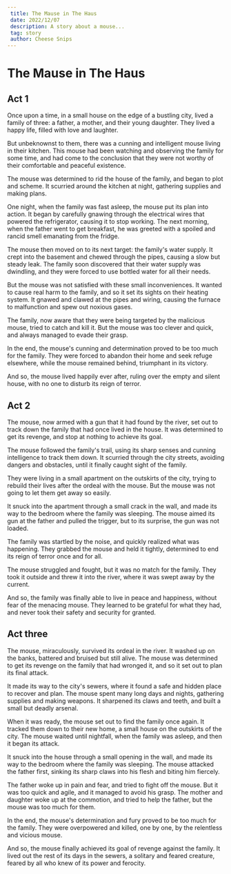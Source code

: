 ```yaml
---
 title: The Mause in The Haus
 date: 2022/12/07
 description: A story about a mouse...
 tag: story
 author: Cheese Snips
---
```


# The Mause in The Haus

## Act 1

Once upon a time, in a small house on the edge of a bustling city, lived a family of three: a father, a mother, and their young daughter. They lived a happy life, filled with love and laughter.

But unbeknownst to them, there was a cunning and intelligent mouse living in their kitchen. This mouse had been watching and observing the family for some time, and had come to the conclusion that they were not worthy of their comfortable and peaceful existence.

The mouse was determined to rid the house of the family, and began to plot and scheme. It scurried around the kitchen at night, gathering supplies and making plans.

One night, when the family was fast asleep, the mouse put its plan into action. It began by carefully gnawing through the electrical wires that powered the refrigerator, causing it to stop working. The next morning, when the father went to get breakfast, he was greeted with a spoiled and rancid smell emanating from the fridge.

The mouse then moved on to its next target: the family's water supply. It crept into the basement and chewed through the pipes, causing a slow but steady leak. The family soon discovered that their water supply was dwindling, and they were forced to use bottled water for all their needs.

But the mouse was not satisfied with these small inconveniences. It wanted to cause real harm to the family, and so it set its sights on their heating system. It gnawed and clawed at the pipes and wiring, causing the furnace to malfunction and spew out noxious gases.

The family, now aware that they were being targeted by the malicious mouse, tried to catch and kill it. But the mouse was too clever and quick, and always managed to evade their grasp.

In the end, the mouse's cunning and determination proved to be too much for the family. They were forced to abandon their home and seek refuge elsewhere, while the mouse remained behind, triumphant in its victory.

And so, the mouse lived happily ever after, ruling over the empty and silent house, with no one to disturb its reign of terror.

## Act 2

The mouse, now armed with a gun that it had found by the river, set out to track down the family that had once lived in the house. It was determined to get its revenge, and stop at nothing to achieve its goal.

The mouse followed the family's trail, using its sharp senses and cunning intelligence to track them down. It scurried through the city streets, avoiding dangers and obstacles, until it finally caught sight of the family.

They were living in a small apartment on the outskirts of the city, trying to rebuild their lives after the ordeal with the mouse. But the mouse was not going to let them get away so easily.

It snuck into the apartment through a small crack in the wall, and made its way to the bedroom where the family was sleeping. The mouse aimed its gun at the father and pulled the trigger, but to its surprise, the gun was not loaded.

The family was startled by the noise, and quickly realized what was happening. They grabbed the mouse and held it tightly, determined to end its reign of terror once and for all.

The mouse struggled and fought, but it was no match for the family. They took it outside and threw it into the river, where it was swept away by the current.

And so, the family was finally able to live in peace and happiness, without fear of the menacing mouse. They learned to be grateful for what they had, and never took their safety and security for granted.

## Act three

The mouse, miraculously, survived its ordeal in the river. It washed up on the banks, battered and bruised but still alive. The mouse was determined to get its revenge on the family that had wronged it, and so it set out to plan its final attack.

It made its way to the city's sewers, where it found a safe and hidden place to recover and plan. The mouse spent many long days and nights, gathering supplies and making weapons. It sharpened its claws and teeth, and built a small but deadly arsenal.

When it was ready, the mouse set out to find the family once again. It tracked them down to their new home, a small house on the outskirts of the city. The mouse waited until nightfall, when the family was asleep, and then it began its attack.

It snuck into the house through a small opening in the wall, and made its way to the bedroom where the family was sleeping. The mouse attacked the father first, sinking its sharp claws into his flesh and biting him fiercely.

The father woke up in pain and fear, and tried to fight off the mouse. But it was too quick and agile, and it managed to avoid his grasp. The mother and daughter woke up at the commotion, and tried to help the father, but the mouse was too much for them.

In the end, the mouse's determination and fury proved to be too much for the family. They were overpowered and killed, one by one, by the relentless and vicious mouse.

And so, the mouse finally achieved its goal of revenge against the family. It lived out the rest of its days in the sewers, a solitary and feared creature, feared by all who knew of its power and ferocity.